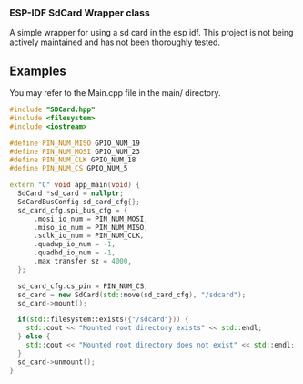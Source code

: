 ### ESP-IDF SdCard Wrapper class

A simple wrapper for using a sd card in the esp idf.
This project is not being actively maintained and has not been thoroughly tested.

## Examples

You may refer to the Main.cpp file in the main/ directory.

```cpp
#include "SDCard.hpp"
#include <filesystem>
#include <iostream>

#define PIN_NUM_MISO GPIO_NUM_19
#define PIN_NUM_MOSI GPIO_NUM_23
#define PIN_NUM_CLK GPIO_NUM_18
#define PIN_NUM_CS GPIO_NUM_5

extern "C" void app_main(void) {
  SdCard *sd_card = nullptr;
  SdCardBusConfig sd_card_cfg{};
  sd_card_cfg.spi_bus_cfg = {
      .mosi_io_num = PIN_NUM_MOSI,
      .miso_io_num = PIN_NUM_MISO,
      .sclk_io_num = PIN_NUM_CLK,
      .quadwp_io_num = -1,
      .quadhd_io_num = -1,
      .max_transfer_sz = 4000,
  };

  sd_card_cfg.cs_pin = PIN_NUM_CS;
  sd_card = new SdCard(std::move(sd_card_cfg), "/sdcard");
  sd_card->mount();

  if(std::filesystem::exists({"/sdcard"})) {
    std::cout << "Mounted root directory exists" << std::endl;
  } else {
    std::cout << "Mounted root directory does not exist" << std::endl;
  }
  sd_card->unmount();
}
```
